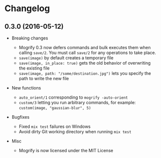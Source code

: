 # Changelog

## 0.3.0 (2016-05-12)

* Breaking changes
  * Mogrify 0.3 now defers commands and bulk executes them when calling `save/2`. You must call `save/2` for any operations to take place.
  * `save(image)` by default creates a temporary file
  * `save(image, in_place: true)` gets the old behavior of overwriting the existing file
  * `save(image, path: "/some/destination.jpg")` lets you specify the path to write the new file

* New functions
  * `auto_orient/1` corresponding to `mogrify -auto-orient`
  * `custom/3` letting you run arbitrary commands, for example: `custom(image, "gaussian-blur", 5)`

* Bugfixes
  * Fixed `mix test` failures on Windows
  * Avoid dirty Git working directory when running `mix test`

* Misc
  * Mogrify is now licensed under the MIT License